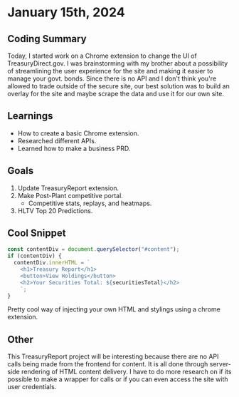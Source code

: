 # January 15th, 2024

## Coding Summary

Today, I started work on a Chrome extension to change the UI of TreasuryDirect.gov. I was brainstorming with my brother about a possibility of streamlining the user experience for the site and making it easier to manage your govt. bonds. Since there is no API and I don't think you're allowed to trade outside of the secure site, our best solution was to build an overlay for the site and maybe scrape the data and use it for our own site.

## Learnings

- How to create a basic Chrome extension.
- Researched different APIs.
- Learned how to make a business PRD.

## Goals

1. Update TreasuryReport extension.
2. Make Post-Plant competitive portal.
   - Competitive stats, replays, and heatmaps.
3. HLTV Top 20 Predictions.

## Cool Snippet

```javascript
const contentDiv = document.querySelector("#content");
if (contentDiv) {
  contentDiv.innerHTML = `
    <h1>Treasury Report</h1>
    <button>View Holdings</button>
    <h2>Your Securities Total: ${securitiesTotal}</h2>
    `;
}
```

Pretty cool way of injecting your own HTML and stylings using a chrome extension.

## Other

This TreasuryReport project will be interesting because there are no API calls being made from the frontend for content. It is all done through server-side rendering of HTML content delivery. I have to do more research on if its possible to make a wrapper for calls or if you can even access the site with user credentials.
